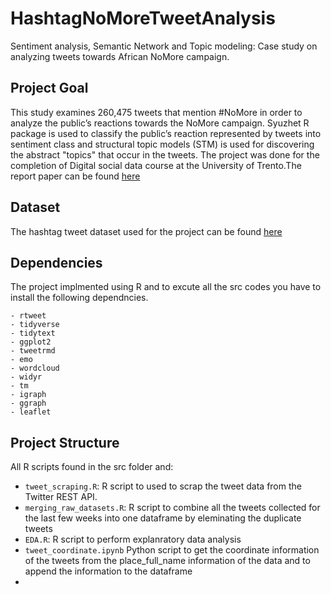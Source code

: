 # HashtagNoMoreTweetAnalysis
Sentiment analysis, Semantic Network and Topic modeling: Case study on analyzing tweets towards African NoMore campaign.

## Project Goal

This study examines 260,475 tweets that mention #NoMore in order to analyze the public’s reactions towards the NoMore campaign.  Syuzhet R package is  used to classify the public’s reaction represented by tweets into sentiment class and structural topic models (STM) is used for discovering the abstract "topics" that occur in the tweets.
The project was done for the completion of Digital social data course at the University of Trento.The report paper can be found [here]()

## Dataset
The hashtag tweet dataset used for the project can be found [here](https://drive.google.com/file/d/13KE6-ffIeufCMViDManCfMo63bbnMjsD/view?usp=sharing)

## Dependencies
The project implmented using R and to excute all the src codes you have to install the following dependncies. 
```
- rtweet 
- tidyverse 
- tidytext
- ggplot2
- tweetrmd
- emo
- wordcloud
- widyr
- tm
- igraph
- ggraph
- leaflet
```

## Project Structure

All R scripts found in the src folder and:
- `tweet_scraping.R`: R script to used to scrap the tweet data from the Twitter REST API.
- `merging_raw_datasets.R`: R script to combine all the tweets collected for the last few weeks  into one dataframe by eleminating the duplicate tweets
- `EDA.R`: R script to perform explanratory data analysis
- `tweet_coordinate.ipynb` Python script to get the coordinate information of the tweets from the place_full_name information of the data and to append the information to the dataframe
- 
